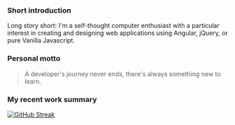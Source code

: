 ### Short introduction
Long story short: I'm a self-thought computer enthusiast with a particular interest in creating and designing web applications using Angular, jQuery, or pure Vanilla Javascript.

### Personal motto
> A developer's journey never ends, there's always something new to learn. 

### My recent work summary
[![GitHub Streak](https://streak-stats.demolab.com?user=dtoma-plenty)]([https://git.io/streak-stats](https://github.com/dtoma-plenty))

